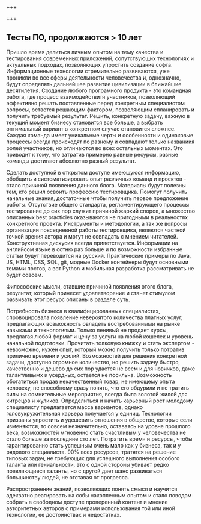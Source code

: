 +++

+++

## Тесты ПО, продолжаются > 10 лет

Пришло время делиться личным опытом на тему качества и тестирования современных приложений, сопутствующих технологиях и актуальных подходах, позволяющих упростить создание софта. Информационные технологии стремительно развиваются, уже проникли во все сферы деятельности человечества и, однозначно, будут определять дальнейшее развитие цивилизации в ближайшие десятилетия. Создание любого  програмного продукта - это командная работа, где процесс взаимодействитя участников, позволяющий эффективно решать поставленные перед конкретным специалистом вопросы, остается решающим фактором, позволяющим спланировать и получить требуемый результат. Решить, конкретную задачу, важную в текущий момент бизнесу становится все больше, а выбрать оптимальный вариант в конкретном случае становится сложнее. Каждая команда имеет уникальные черты и особенности и одинаковые процессы всегда происходят по разному и совпадают только названиия ролей участников, но отличаются во всех остальных моментах. Это приводит к тому, что затратив примерно равные ресурсы, разные команды достигают абсолютно разный результат.

Сделать доступной в открытом доступе имеющуюся информацию, обобщить и систематизировать опыт различных команд и проектов - стало причиной появления данного блога. Материалы будут полезны тем, кто решил освоить профессию тестировщика. Помогут получить начальные знания, достаточные чтобы получить первое предложение работы. Отсутствие общего стандарта, регламентирующего процессы тестирование до сих пор служит причиной жаркий споров, а множество описанных best practicies оказываются не пригодными в реальностях конкретного проекта. Инструменты и методологии, а так же вопросы организации повседневной работы тестировщика, являются частной точкой зрения автора и могут не совпадать с мнением читателей. Конструктивная дискусия всегда приветствуется. Информации на английсом языке в сотню раз больше и по возможности избранные статьи будут переводится на русский. Практические примеры по Java, JS, HTML, CSS, SQL, git, модные Docker контейнеры будут основными темами постов, а вот Python и мобильная разработка рассматривать не будет совсем.

Философские мысли, ставшие причиной появления этого блога, результат, который принесет удовлетворение и станет стимулом развивать этот ресурс описаны в разделе суть.

Потребность бизнеса в квалифицированных специалистах, спровоцировала появление невероятого количества платных услуг, предлагающих возможность овладеть востребованными на рынке навыками и технологиями. Только ленивый не продает курсы, предлагая любой формат и цену за услуги на любой кошелек и уровень начальной подготовки. Прочитать толковую книжку и стать экспертом - невозможно, нужен опыт, который можно получить только потратив прилично времени и усилий. Возможностей для решения конкретной задачи, доступно огромное количество, но решить задачу быстро, качественно и дешево до сих пор удается не всем и для новичков, даже талантливымх и усердных, остается не посильна. Возможность обогатиться продав некачественный товар, не имеющему опыта человеку, не способному сразу понять, что его обдурили и не тратить силы на сомнительные мероприятия, всегда была золотой жилой для хитрецов и жуликов. Определиться и начать карьерный рост молодому специалисту предлагается масса вариантов, однако головукружительная карьера получается у единиц. Технологии призваны упростить и удешевить отношения в обществе, которые если изменяются, то совсем незначительно, оставаясь на уровне прошлого века, возможностей мгновенно стать счастливым у человечества не стало больше за последние сто лет. Потратить время и ресурсы, чтобы гарантированно стать успешным очень мало как у бизнеса, так и у рядового специалиста. 90% всех ресурсов, тратятся на решение типовых задач, не требующих для успешного выполнения особого таланта или гениальности, это с одной стороны убивает редко появляющиеся таланты, но с другой дает шанс развиваться большинству людей, не отставая от прогресса.

Распространение знаний, позволяющих понять смысл и научится адекватно реагировать на собы накопленным опытом и стало поводом собрать в свободном доступе проверенный контент и мнение авторитетных авторов с примерами использования той или иной технологии, ее достоинствах и недостатках.